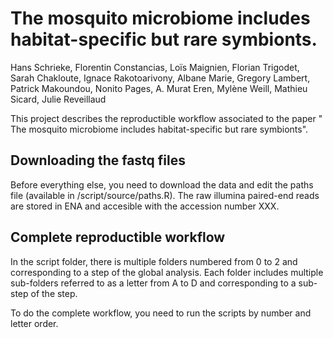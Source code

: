 # The mosquito microbiome includes habitat-specific but rare symbionts.
Hans Schrieke, Florentin Constancias, Loïs Maignien, Florian Trigodet, Sarah Chakloute, Ignace Rakotoarivony, Albane Marie, Gregory Lambert, Patrick Makoundou, Nonito Pages, A. Murat Eren, Mylène Weill, Mathieu Sicard, Julie Reveillaud

This project describes the reproductible workflow associated to the paper " The mosquito microbiome includes habitat-specific but rare symbionts". 

## Downloading the fastq files
Before everything else, you need to download the data and edit the paths file (available in /script/source/paths.R).
The raw illumina paired-end reads are stored in ENA and accesible with the accession number XXX. 

## Complete reproductible workflow
In the script folder, there is multiple folders numbered from 0 to 2 and corresponding to a step of the global analysis. Each folder includes multiple sub-folders referred to as a letter from A to D and corresponding to a sub-step of the step. 

To do the complete workflow, you need to run the scripts by number and letter order.

